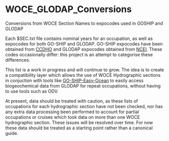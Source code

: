 # WOCE_GLODAP_Conversions
Conversions from WOCE Section Names to expocodes used in GOSHIP and GLODAP

Each $SEC.txt file contains nominal years for an occupation, as well as expocodes
for both GO-SHIP and GLODAP. GO-SHIP expocodes have been obtained from [CCDHO](https://cchdo.ucsd.edu/)
and GLODAP expocodes obtained from [NCEI](https://www.ncei.noaa.gov/access/ocean-carbon-data-system/oceans/RepeatSections/).
These codes occasionally differ: this project is an attempt to categorise these
differences.

This list is a work in progress and will continue to grow. The idea is to create
a compatibility layer which allows the use of WOCE Hydrographic sections in 
conjuction with tools like [GO-SHIP-Easy-Ocean](https://github.com/kkats/GO-SHIP-Easy-Ocean) to easily access biogeochemical 
data from GLODAP for repeat occupations, without having to use tools such as ODV.

At present, data should be treated with caution, as these lists of occupations for
each hydrographic section have not been checked, nor has any extra data processing
been performed to account for partial occupations or cruises which took data on 
more than one WOCE hydrographic section. These issues will be resolved over time.
For now these data should be treated as a starting point rather than a canonical
guide.
